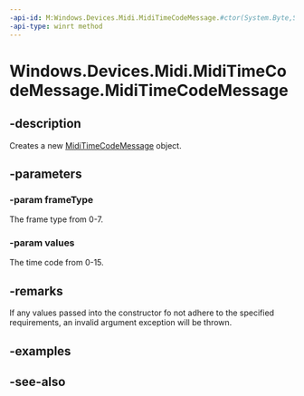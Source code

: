 ```yaml
---
-api-id: M:Windows.Devices.Midi.MidiTimeCodeMessage.#ctor(System.Byte,System.Byte)
-api-type: winrt method
---
```


<!-- Method syntax
public MidiTimeCodeMessage(System.Byte frameType, System.Byte values)
-->

# Windows.Devices.Midi.MidiTimeCodeMessage.MidiTimeCodeMessage

## -description
Creates a new [MidiTimeCodeMessage](miditimecodemessage.md) object.

## -parameters
### -param frameType
The frame type from 0-7.

### -param values
The time code from 0-15.

## -remarks
If any values passed into the constructor fo not adhere to the specified requirements, an invalid argument exception will be thrown.

## -examples

## -see-also
